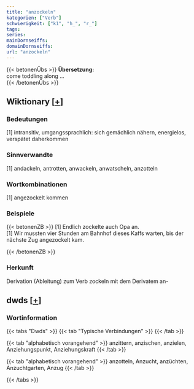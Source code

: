 ```yaml
---
title: "anzockeln"
kategorien: ["Verb"]
schwierigkeit: ["k1", "h_", "r_"]
tags:
series:
mainDornseiffs:
domainDornseiffs:
url: "anzockeln"
---
```


{{< betonenÜbs >}}
**Übersetzung:**  
come toddling along ...  
{{< /betonenÜbs >}}

## Wiktionary [[+](https://de.wiktionary.org/wiki/anzockeln)]

### Bedeutungen
[1] intransitiv, umgangssprachlich: sich gemächlich nähern, energielos, verspätet daherkommen  

### Sinnverwandte
[1] andackeln, antrotten, anwackeln, anwatscheln, anzotteln  

### Wortkombinationen
[1] angezockelt kommen  

### Beispiele
{{< betonenZB >}}
[1] Endlich zockelte auch Opa an.  
[1] Wir mussten vier Stunden am Bahnhof dieses Kaffs warten, bis der nächste Zug angezockelt kam.  

{{< /betonenZB >}}
### Herkunft
Derivation (Ableitung) zum Verb zockeln mit dem Derivatem an-  



## dwds [[+](https://www.dwds.de/wb/anzockeln)]

### Wortinformation
{{< tabs "Dwds" >}}
{{< tab "Typische Verbindungen" >}}
{{< /tab >}}

{{< tab "alphabetisch vorangehend" >}}
anzittern, anzischen, anzielen, Anziehungspunkt, Anziehungskraft
{{< /tab >}}

{{< tab "alphabetisch vorangehend" >}}
anzotteln, Anzucht, anzüchten, Anzuchtgarten, Anzug
{{< /tab >}}

{{< /tabs >}}

